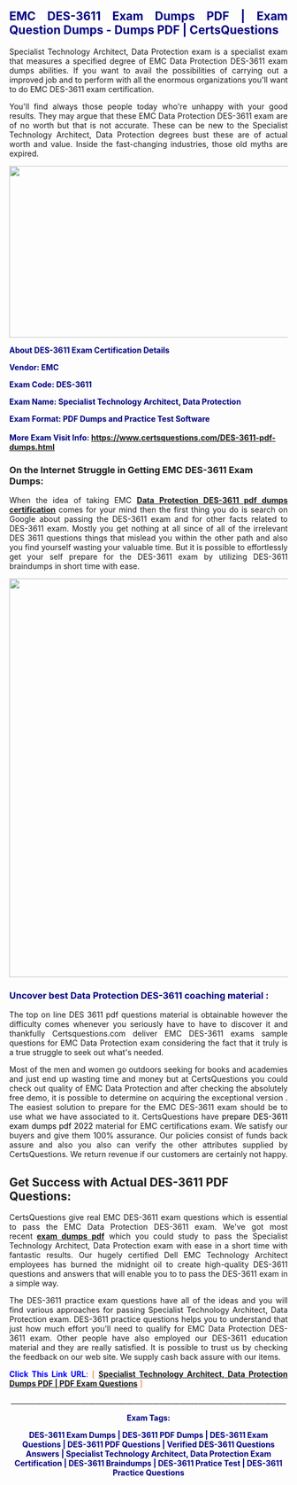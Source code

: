 <h2 style="text-align: justify;"><span style="color: #000080;">EMC DES-3611 Exam Dumps PDF | Exam Question Dumps - Dumps PDF | CertsQuestions</span></h2>
<p style="text-align: justify;">Specialist Technology Architect, Data Protection exam is a specialist exam that measures a specified degree of EMC Data Protection DES-3611 exam dumps abilities. If you want to avail the possibilities of carrying out a improved job and to perform with all the enormous organizations you'll want to do EMC DES-3611 exam certification.</p>
<p style="text-align: justify;">You'll find always those people today who're unhappy with your good results. They may argue that these EMC Data Protection DES-3611 exam are of no worth but that is not accurate. These can be new to the Specialist Technology Architect, Data Protection degrees bust these are of actual worth and value. Inside the fast-changing industries, those old myths are expired.</p>
<p><img style="display: block; margin-left: auto; margin-right: auto;" src="https://i.imgur.com/eaP4ae9.png" width="840" height="310" /></p>
<p><span style="color: #000080;"><strong>About DES-3611 Exam Certification Details</strong></span></p>
<p><span style="color: #000080;"><strong>Vendor: EMC<br /></strong></span></p>
<p><span style="color: #000080;"><strong>Exam Code: DES-3611</strong></span></p>
<p><span style="color: #000080;"><strong>Exam Name: Specialist Technology Architect, Data Protection</strong></span></p>
<p><span style="color: #000080;"><strong>Exam Format: PDF Dumps and Practice Test Software<br /><br />More Exam Visit Info: <span style="color: #ff6600;"><a href="https://www.certsquestions.com/DES-3611-pdf-dumps.html">https://www.certsquestions.com/DES-3611-pdf-dumps.html</a></span></strong></span></p>
<h3>On the Internet Struggle in Getting EMC DES-3611 Exam Dumps:</h3>
<p style="text-align: justify;">When the idea of taking EMC <a href="https://www.certsquestions.com/DES-3611-pdf-dumps.html"><strong>Data Protection DES-3611 pdf dumps certification</strong></a> comes for your mind then the first thing you do is search on Google about passing the DES-3611 exam and for other facts related to DES-3611 exam. Mostly you get nothing at all since of all of the irrelevant DES 3611 questions things that mislead you within the other path and also you find yourself wasting your valuable time. But it is possible to effortlessly get your self prepare for the DES-3611 exam by utilizing DES-3611 braindumps in short time with ease.</p>
<p><a href="https://www.certsquestions.com/DES-3611-pdf-dumps.html"><img style="display: block; margin-left: auto; margin-right: auto;" src="https://i.imgur.com/pxhoKQ2.png" width="720" /></a></p>
<h3><span style="color: #000080;">Uncover best Data Protection DES-3611 coaching material :</span></h3>
<p style="text-align: justify;">The top on line DES 3611 pdf questions material is obtainable however the difficulty comes whenever you seriously have to have to discover it and thankfully Certsquestions.com deliver EMC DES-3611 exams sample questions for EMC Data Protection exam considering the fact that it truly is a true struggle to seek out what's needed.</p>
<p style="text-align: justify;">Most of the men and women go outdoors seeking for books and academies and just end up wasting time and money but at CertsQuestions you could check out quality of EMC Data Protection and after checking the absolutely free demo, it is possible to determine on acquiring the exceptional version . The easiest solution to prepare for the EMC DES-3611 exam should be to use what we have associated to it. CertsQuestions have <span style="color: #000000;">prepare DES-3611 exam dumps pdf 2022</span> material for EMC certifications exam. We satisfy our buyers and give them 100% assurance. Our policies consist of funds back assure and also you also can verify the other attributes supplied by CertsQuestions. We return revenue if our customers are certainly not happy.</p>
<h2>Get Success with Actual DES-3611 PDF Questions:</h2>
<p style="text-align: justify;">CertsQuestions give real EMC DES-3611 exam questions which is essential to pass the EMC Data Protection DES-3611 exam. We've got most recent<strong>&nbsp;<a href="https://www.certsquestions.com/">exam dumps pdf</a></strong>&nbsp;which you could study to pass the Specialist Technology Architect, Data Protection exam with ease in a short time with fantastic results. Our hugely certified Dell EMC Technology Architect employees has burned the midnight oil to create high-quality DES-3611 questions and answers that will enable you to to pass the DES-3611 exam in a simple way.</p>
<p style="text-align: justify;">The DES-3611 practice exam questions have all of the ideas and you will find various approaches for passing Specialist Technology Architect, Data Protection exam. DES-3611 practice questions helps you to understand that just how much effort you'll need to qualify for EMC Data Protection DES-3611 exam. Other people have also employed our DES-3611 education material and they are really satisfied. It is possible to trust us by checking the feedback on our web site. We supply cash back assure with our items.</p>
<p style="text-align: justify;"><span style="color: #0000ff;"><strong>Click This Link URL</strong>:</span> <span style="color: #ff6600;">[ <strong><a href="https://www.certsquestions.com/dell-emc-technology-architect-certification.html">Specialist Technology Architect, Data Protection Dumps PDF | PDF Exam Questions</a></strong> ]</span></p>
<p style="text-align: center;">______________________________________________________________________________</p>
<p style="text-align: center;"><span style="color: #000080;"><strong>Exam Tags:</strong></span></p>
<p style="text-align: center;"><span style="color: #000080;"><strong>DES-3611 Exam Dumps | DES-3611 PDF Dumps | DES-3611 Exam Questions | DES-3611 PDF Questions | Verified DES-3611 Questions Answers | Specialist Technology Architect, Data Protection Exam Certification | DES-3611 Braindumps | DES-3611 Pratice Test | DES-3611 Practice Questions</strong></span></p>
